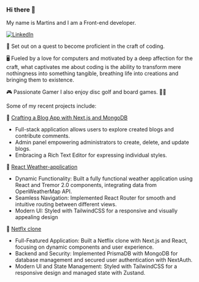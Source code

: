 ### Hi there 👋

My name is Martins and I am a Front-end developer.


[![LinkedIn](https://img.shields.io/badge/LinkedIn-0077B5?style=for-the-badge&logo=linkedin&logoColor=white)](https://www.linkedin.com/in/martinslerums/)


🚀 Set out on a quest to become proficient in the craft of coding.


🖥️ Fueled by a love for computers and motivated by a deep affection for the craft, what captivates me about coding is the ability to transform mere nothingness into something tangible, breathing life into creations and bringing them to existence.


🎮 Passionate Gamer
I also enjoy disc golf and board games. 🥏🎲


Some of my recent projects include:


📜 [Crafting a Blog App with Next.js and MongoDB](https://github.com/martinslerums/codelex_md18_nextjs_blog_app)

  
- Full-stack application allows users to explore created blogs and contribute comments. 
- Admin panel empowering administrators to create, delete, and update blogs. 
- Embracing a Rich Text Editor for expressing individual styles.


📜 [React Weather-application](https://github.com/martinslerums/react-weather-app)


- Dynamic Functionality: Built a fully functional weather application using React and Tremor 2.0 components, integrating data from OpenWeatherMap API.
- Seamless Navigation: Implemented React Router for smooth and intuitive routing between different views.
- Modern UI: Styled with TailwindCSS for a responsive and visually appealing design


📜 [Netflx clone](https://github.com/martinslerums/netflix-clone)


- Full-Featured Application: Built a Netflix clone with Next.js and React, focusing on dynamic components and user experience.
- Backend and Security: Implemented PrismaDB with MongoDB for database management and secured user authentication with NextAuth.
- Modern UI and State Management: Styled with TailwindCSS for a responsive design and managed state with Zustand.

